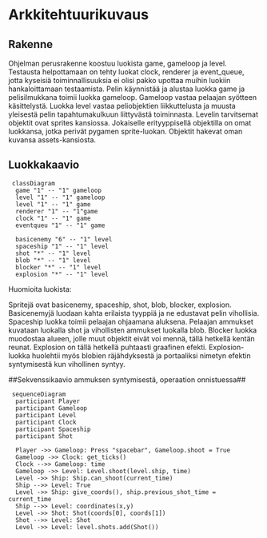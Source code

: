 # Arkkitehtuurikuvaus

## Rakenne

Ohjelman perusrakenne koostuu luokista game, gameloop ja level. Testausta helpottamaan on tehty luokat clock, renderer ja event_queue, jotta kyseisiä toiminnallisuuksia ei olisi pakko upottaa muihin luokiin hankaloittamaan testaamista.
Pelin käynnistää ja alustaa luokka game ja pelisilmukkana toimii luokka gameloop. Gameloop vastaa pelaajan syötteen käsittelystä. Luokka level vastaa peliobjektien liikkuttelusta ja muusta yleisestä pelin tapahtumakulkuun liittyvästä toiminnasta. Levelin tarvitsemat objektit ovat sprites kansiossa. Jokaiselle erityyppisellä objektilla on omat luokkansa, jotka perivät pygamen sprite-luokan. Objektit hakevat oman kuvansa assets-kansiosta.

## Luokkakaavio
```mermaid
 classDiagram
  game "1" -- "1" gameloop
  level "1" -- "1" gameloop
  level "1" -- "1" game
  renderer "1" -- "1"game
  clock "1" -- "1" game
  eventqueu "1" -- "1" game
  
  basicenemy "6" -- "1" level
  spaceship "1" -- "1" level
  shot "*" -- "1" level
  blob "*" -- "1" level
  blocker "*" -- "1" level
  explosion "*" -- "1" level

```

Huomioita luokista:

Spritejä ovat basicenemy, spaceship, shot, blob, blocker, explosion. 
Basicenemyjä luodaan kahta erilaista tyyppiä ja ne edustavat pelin vihollisia.
Spaceship luokka toimii pelaajan ohjaamana aluksena.
Pelaajan ammukset kuvataan luokalla shot ja vihollisten ammukset luokalla blob. Blocker luokka muodostaa alueen, jolle muut objektit eivät voi mennä, tällä hetkellä kentän reunat. 
Explosion on tällä hetkellä puhtaasti graafinen efekti. Explosion-luokka huolehtii myös blobien räjähdyksestä ja portaaliksi nimetyn efektin syntymisestä kun vihollinen syntyy. 

##Sekvenssikaavio ammuksen syntymisestä, operaation onnistuessa##

```mermaid
 sequenceDiagram
  participant Player
  participant Gameloop
  participant Level
  participant Clock
  participant Spaceship
  participant Shot

  Player ->> Gameloop: Press "spacebar", Gameloop.shoot = True
  Gameloop ->> Clock: get_ticks()
  Clock -->> Gameloop: time
  Gameloop ->> Level: Level.shoot(level.ship, time)
  Level ->> Ship: Ship.can_shoot(current_time)
  Ship -->> Level: True
  Level ->> Ship: give_coords(), ship.previous_shot_time = current_time
  Ship -->> Level: coordinates(x,y)
  Level ->> Shot: Shot(coords[0], coords[1])
  Shot -->> Level: Shot
  Level ->> Level: level.shots.add(Shot())
  
```
